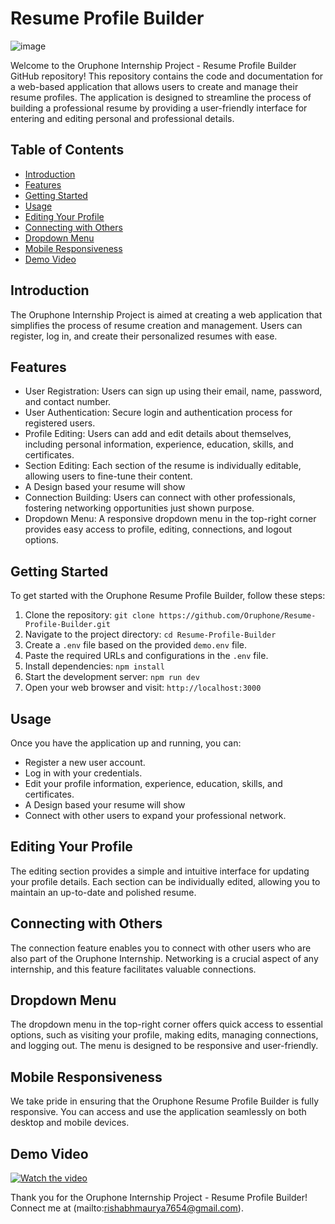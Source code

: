 # Resume Profile Builder

![image](https://res.cloudinary.com/ds2fe7xai/image/upload/v1692133031/image_2023-08-16_02-26-12_d02ogv.png)


Welcome to the Oruphone Internship Project - Resume Profile Builder GitHub repository! This repository contains the code and documentation for a web-based application that allows users to create and manage their resume profiles. The application is designed to streamline the process of building a professional resume by providing a user-friendly interface for entering and editing personal and professional details.

## Table of Contents

- [Introduction](#introduction)
- [Features](#features)
- [Getting Started](#getting-started)
- [Usage](#usage)
- [Editing Your Profile](#editing-your-profile)
- [Connecting with Others](#connecting-with-others)
- [Dropdown Menu](#dropdown-menu)
- [Mobile Responsiveness](#mobile-responsiveness)
- [Demo Video](#demo-video)


## Introduction

The Oruphone Internship Project is aimed at creating a web application that simplifies the process of resume creation and management. Users can register, log in, and create their personalized resumes with ease.

## Features

- User Registration: Users can sign up using their email, name, password, and contact number.
- User Authentication: Secure login and authentication process for registered users.
- Profile Editing: Users can add and edit details about themselves, including personal information, experience, education, skills, and certificates.
- Section Editing: Each section of the resume is individually editable, allowing users to fine-tune their content.
-  A Design based your resume will show
- Connection Building: Users can connect with other professionals, fostering networking opportunities just shown purpose.
- Dropdown Menu: A responsive dropdown menu in the top-right corner provides easy access to profile, editing, connections, and logout options.

## Getting Started

To get started with the Oruphone Resume Profile Builder, follow these steps:

1. Clone the repository: `git clone https://github.com/Oruphone/Resume-Profile-Builder.git`
2. Navigate to the project directory: `cd Resume-Profile-Builder`
3. Create a `.env` file based on the provided `demo.env` file.
4. Paste the required URLs and configurations in the `.env` file.
5. Install dependencies: `npm install`
6. Start the development server: `npm run dev`
7. Open your web browser and visit: `http://localhost:3000`

## Usage

Once you have the application up and running, you can:

- Register a new user account.
- Log in with your credentials.
- Edit your profile information, experience, education, skills, and certificates.
- A Design based your resume will show
- Connect with other users to expand your professional network.

## Editing Your Profile

The editing section provides a simple and intuitive interface for updating your profile details. Each section can be individually edited, allowing you to maintain an up-to-date and polished resume.

## Connecting with Others

The connection feature enables you to connect with other users who are also part of the Oruphone Internship. Networking is a crucial aspect of any internship, and this feature facilitates valuable connections.

## Dropdown Menu

The dropdown menu in the top-right corner offers quick access to essential options, such as visiting your profile, making edits, managing connections, and logging out. The menu is designed to be responsive and user-friendly.

## Mobile Responsiveness

We take pride in ensuring that the Oruphone Resume Profile Builder is fully responsive. You can access and use the application seamlessly on both desktop and mobile devices.


## Demo Video

[![Watch the video](https://res.cloudinary.com/ds2fe7xai/image/upload/v1692134037/image_2023-08-16_02-43-37_fedb0z.png
)](https://www.youtube.com/watch?v=wW1C7sRwT3Y)





Thank you for the Oruphone Internship Project - Resume Profile Builder!  Connect me at (mailto:rishabhmaurya7654@gmail.com).


